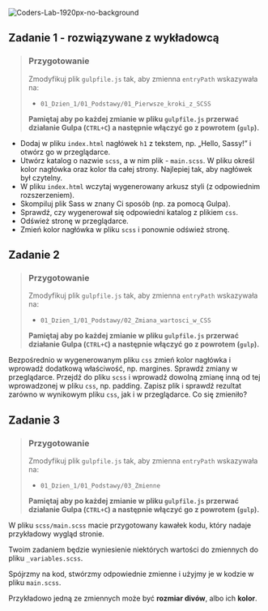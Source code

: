 ![Coders-Lab-1920px-no-background](https://user-images.githubusercontent.com/30623667/104709394-2cabee80-571f-11eb-9518-ea6a794e558e.png)


## Zadanie 1 - rozwiązywane z wykładowcą

> ### Przygotowanie
> Zmodyfikuj plik `gulpfile.js` tak, aby zmienna `entryPath` wskazywała na:
> -  `01_Dzien_1/01_Podstawy/01_Pierwsze_kroki_z_SCSS`
>
> **Pamiętaj aby po każdej zmianie w pliku `gulpfile.js` przerwać działanie Gulpa (`CTRL+C`) a następnie włączyć go z powrotem (`gulp`).**

* Dodaj w pliku `index.html` nagłówek `h1` z tekstem, np.  „Hello, Sassy!” i otwórz go w przeglądarce.
* Utwórz katalog o nazwie `scss`, a w nim plik - `main.scss`. W pliku określ kolor nagłówka oraz kolor tła całej strony. Najlepiej tak, aby nagłówek był czytelny.
* W pliku `index.html` wczytaj wygenerowany arkusz styli (z odpowiednim rozszerzeniem).
* Skompiluj plik Sass w znany Ci sposób (np. za pomocą Gulpa).
* Sprawdź, czy wygenerował się odpowiedni katalog z plikiem `css`.
* Odśwież stronę w przeglądarce.
* Zmień kolor nagłówka w pliku `scss` i ponownie odśwież stronę.



## Zadanie 2

> ### Przygotowanie
> Zmodyfikuj plik `gulpfile.js` tak, aby zmienna `entryPath` wskazywała na:
> -  `01_Dzien_1/01_Podstawy/02_Zmiana_wartosci_w_CSS`
>
> **Pamiętaj aby po każdej zmianie w pliku `gulpfile.js` przerwać działanie Gulpa (`CTRL+C`) a następnie włączyć go z powrotem (`gulp`).**

Bezpośrednio w wygenerowanym pliku `css` zmień kolor nagłówka i wprowadź dodatkową właściwość, np. margines. Sprawdź zmiany w przeglądarce. Przejdź do pliku `scss` i wprowadź dowolną zmianę inną od tej wprowadzonej w pliku `css`, np. padding. Zapisz plik i sprawdź rezultat zarówno w wynikowym pliku `css`, jak i w przeglądarce. Co się zmieniło?



## Zadanie 3

> ### Przygotowanie
> Zmodyfikuj plik `gulpfile.js` tak, aby zmienna `entryPath` wskazywała na:
> -  `01_Dzien_1/01_Podstawy/03_Zmienne`
>
> **Pamiętaj aby po każdej zmianie w pliku `gulpfile.js` przerwać działanie Gulpa (`CTRL+C`) a następnie włączyć go z powrotem (`gulp`).**

W pliku `scss/main.scss` macie przygotowany kawałek kodu, który nadaje przykładowy wygląd stronie.

Twoim zadaniem będzie wyniesienie niektórych wartości do zmiennych do pliku `_variables.scss`.

Spójrzmy na kod, stwórzmy odpowiednie zmienne i użyjmy je w kodzie w pliku `main.scss`.

Przykładowo jedną ze zmiennych może być **rozmiar divów**, albo ich **kolor**.
